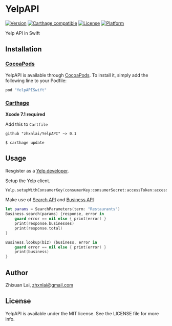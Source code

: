 # YelpAPI
[![Version](https://img.shields.io/cocoapods/v/YelpAPISwift.svg?style=flat)](http://cocoapods.org/pods/YelpAPISwift)
[![Carthage compatible](https://img.shields.io/badge/Carthage-compatible-4BC51D.svg?style=flat)](https://github.com/zhxnlai/YelpAPI)
[![License](https://img.shields.io/cocoapods/l/YelpAPISwift.svg?style=flat)](http://cocoapods.org/pods/YelpAPISwift)
[![Platform](https://img.shields.io/cocoapods/p/YelpAPISwift.svg?style=flat)](http://cocoapods.org/pods/YelpAPISwift)
<!--
[![CI Status](http://img.shields.io/travis/zhxnlai/YelpAPISwift.svg?style=flat)](https://travis-ci.org/zhxnlai/YelpAPISwift)
-->
Yelp API in Swift

## Installation

### [CocoaPods](http://cocoapods.org)
YelpAPI is available through [CocoaPods](http://cocoapods.org). To install
it, simply add the following line to your Podfile:

```ruby
pod "YelpAPISwift"
```

### [Carthage](https://github.com/Carthage/Carthage)

**Xcode 7.1 required**

Add this to `Cartfile`

```
github "zhxnlai/YelpAPI" ~> 0.1
```

```
$ carthage update
```

## Usage

Resgister as a [Yelp developer](https://www.yelp.com/developers/manage_api_keys).

Setup the Yelp client.
~~~swift
Yelp.setupWithConsumerKey(consumerKey:consumerSecret:accessToken:accessTokenSecret:)
~~~

Make use of [Search API](https://www.yelp.com/developers/documentation/v2/search_api) and [Business API](https://www.yelp.com/developers/documentation/v2/business)
~~~swift
let params = SearchParameters(term: "Restaurants")
Business.search(params) {response, error in
    guard error == nil else { print(error) }
    print(response.businesses)
    print(response.total)
}

Business.lookup(biz) {business, error in
    guard error == nil else { print(error) }
    print(business)
}
~~~

## Author

Zhixuan Lai, zhxnlai@gmail.com

## License

YelpAPI is available under the MIT license. See the LICENSE file for more info.
